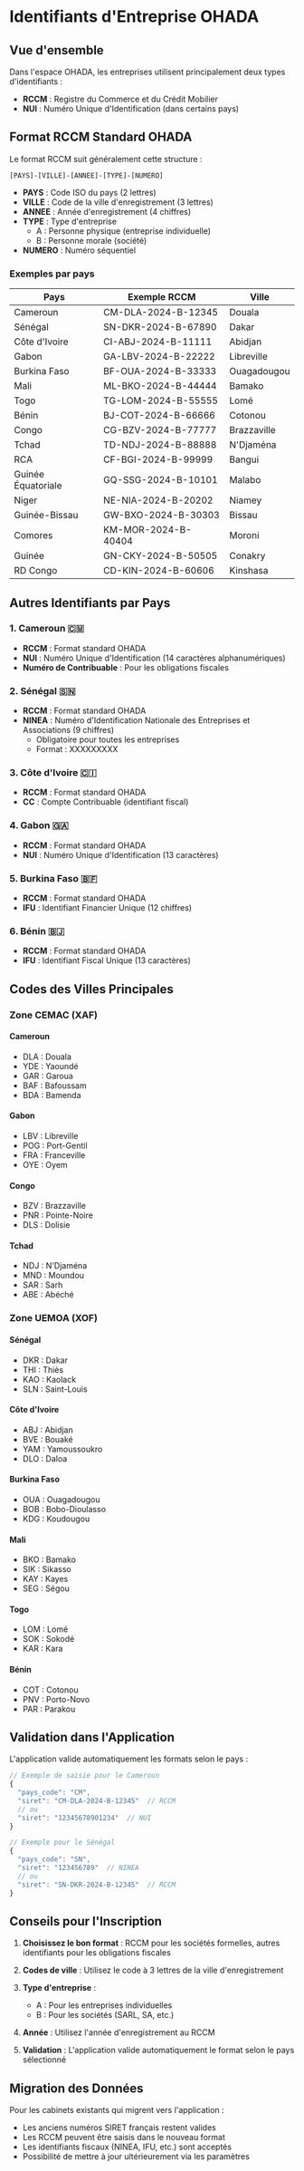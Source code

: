 # Identifiants d'Entreprise OHADA

## Vue d'ensemble

Dans l'espace OHADA, les entreprises utilisent principalement deux types d'identifiants :
- **RCCM** : Registre du Commerce et du Crédit Mobilier
- **NUI** : Numéro Unique d'Identification (dans certains pays)

## Format RCCM Standard OHADA

Le format RCCM suit généralement cette structure :
```
[PAYS]-[VILLE]-[ANNEE]-[TYPE]-[NUMERO]
```

- **PAYS** : Code ISO du pays (2 lettres)
- **VILLE** : Code de la ville d'enregistrement (3 lettres)
- **ANNEE** : Année d'enregistrement (4 chiffres)
- **TYPE** : Type d'entreprise
  - A : Personne physique (entreprise individuelle)
  - B : Personne morale (société)
- **NUMERO** : Numéro séquentiel

### Exemples par pays

| Pays | Exemple RCCM | Ville |
|------|--------------|-------|
| Cameroun | CM-DLA-2024-B-12345 | Douala |
| Sénégal | SN-DKR-2024-B-67890 | Dakar |
| Côte d'Ivoire | CI-ABJ-2024-B-11111 | Abidjan |
| Gabon | GA-LBV-2024-B-22222 | Libreville |
| Burkina Faso | BF-OUA-2024-B-33333 | Ouagadougou |
| Mali | ML-BKO-2024-B-44444 | Bamako |
| Togo | TG-LOM-2024-B-55555 | Lomé |
| Bénin | BJ-COT-2024-B-66666 | Cotonou |
| Congo | CG-BZV-2024-B-77777 | Brazzaville |
| Tchad | TD-NDJ-2024-B-88888 | N'Djaména |
| RCA | CF-BGI-2024-B-99999 | Bangui |
| Guinée Équatoriale | GQ-SSG-2024-B-10101 | Malabo |
| Niger | NE-NIA-2024-B-20202 | Niamey |
| Guinée-Bissau | GW-BXO-2024-B-30303 | Bissau |
| Comores | KM-MOR-2024-B-40404 | Moroni |
| Guinée | GN-CKY-2024-B-50505 | Conakry |
| RD Congo | CD-KIN-2024-B-60606 | Kinshasa |

## Autres Identifiants par Pays

### 1. Cameroun 🇨🇲
- **RCCM** : Format standard OHADA
- **NUI** : Numéro Unique d'Identification (14 caractères alphanumériques)
- **Numéro de Contribuable** : Pour les obligations fiscales

### 2. Sénégal 🇸🇳
- **RCCM** : Format standard OHADA
- **NINEA** : Numéro d'Identification Nationale des Entreprises et Associations (9 chiffres)
  - Obligatoire pour toutes les entreprises
  - Format : XXXXXXXXX

### 3. Côte d'Ivoire 🇨🇮
- **RCCM** : Format standard OHADA
- **CC** : Compte Contribuable (identifiant fiscal)

### 4. Gabon 🇬🇦
- **RCCM** : Format standard OHADA
- **NUI** : Numéro Unique d'Identification (13 caractères)

### 5. Burkina Faso 🇧🇫
- **RCCM** : Format standard OHADA
- **IFU** : Identifiant Financier Unique (12 chiffres)

### 6. Bénin 🇧🇯
- **RCCM** : Format standard OHADA
- **IFU** : Identifiant Fiscal Unique (13 caractères)

## Codes des Villes Principales

### Zone CEMAC (XAF)

#### Cameroun
- DLA : Douala
- YDE : Yaoundé
- GAR : Garoua
- BAF : Bafoussam
- BDA : Bamenda

#### Gabon
- LBV : Libreville
- POG : Port-Gentil
- FRA : Franceville
- OYE : Oyem

#### Congo
- BZV : Brazzaville
- PNR : Pointe-Noire
- DLS : Dolisie

#### Tchad
- NDJ : N'Djaména
- MND : Moundou
- SAR : Sarh
- ABE : Abéché

### Zone UEMOA (XOF)

#### Sénégal
- DKR : Dakar
- THI : Thiès
- KAO : Kaolack
- SLN : Saint-Louis

#### Côte d'Ivoire
- ABJ : Abidjan
- BVE : Bouaké
- YAM : Yamoussoukro
- DLO : Daloa

#### Burkina Faso
- OUA : Ouagadougou
- BOB : Bobo-Dioulasso
- KDG : Koudougou

#### Mali
- BKO : Bamako
- SIK : Sikasso
- KAY : Kayes
- SEG : Ségou

#### Togo
- LOM : Lomé
- SOK : Sokodé
- KAR : Kara

#### Bénin
- COT : Cotonou
- PNV : Porto-Novo
- PAR : Parakou

## Validation dans l'Application

L'application valide automatiquement les formats selon le pays :

```javascript
// Exemple de saisie pour le Cameroun
{
  "pays_code": "CM",
  "siret": "CM-DLA-2024-B-12345"  // RCCM
  // ou
  "siret": "12345678901234"  // NUI
}

// Exemple pour le Sénégal
{
  "pays_code": "SN",
  "siret": "123456789"  // NINEA
  // ou
  "siret": "SN-DKR-2024-B-12345"  // RCCM
}
```

## Conseils pour l'Inscription

1. **Choisissez le bon format** : RCCM pour les sociétés formelles, autres identifiants pour les obligations fiscales

2. **Codes de ville** : Utilisez le code à 3 lettres de la ville d'enregistrement

3. **Type d'entreprise** :
   - A : Pour les entreprises individuelles
   - B : Pour les sociétés (SARL, SA, etc.)

4. **Année** : Utilisez l'année d'enregistrement au RCCM

5. **Validation** : L'application valide automatiquement le format selon le pays sélectionné

## Migration des Données

Pour les cabinets existants qui migrent vers l'application :
- Les anciens numéros SIRET français restent valides
- Les RCCM peuvent être saisis dans le nouveau format
- Les identifiants fiscaux (NINEA, IFU, etc.) sont acceptés
- Possibilité de mettre à jour ultérieurement via les paramètres